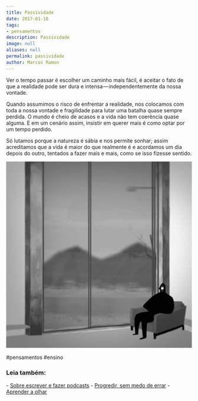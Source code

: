 ```yaml
---
title: Passividade
date: 2017-01-18
tags:
- pensamentos
description: Passividade
image: null
aliases: null
permalink: passividade
author: Marcos Ramon
---
```

Ver o tempo passar é escolher um caminho mais fácil, é aceitar o fato de que a realidade pode ser dura e intensa — independentemente da nossa vontade.

Quando assumimos o risco de enfrentar a realidade, nos colocamos com toda a nossa vontade e fragilidade para lutar uma batalha quase sempre perdida. O mundo é cheio de acasos e a vida não tem coerência quase alguma. E em um cenário assim, insistir em querer mais é como optar por um tempo perdido.

Só lutamos porque a natureza é sábia e nos permite sonhar; assim acreditamos que a vida é maior do que realmente é e acordamos um dia depois do outro, tentados a fazer mais e mais, como se isso fizesse sentido.

<img src="/assets/img/passividade-medium.gif">


#pensamentos #ensino

<h3>Leia também:</h3>
- <a href="/sobre-escrever-e-fazer-podcasts">Sobre escrever e fazer podcasts</a>
- <a href="/progredir-sem-medo-de-errar">Progredir, sem medo de errar</a>
- <a href="/aprender-a-olhar">Aprender a olhar</a>
